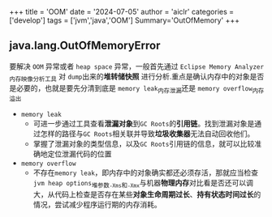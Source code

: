 +++
title = 'OOM'
date = '2024-07-05'
author = 'aiclr'
categories = ['develop']
tags = ['jvm','java','OOM']
Summary='OutOfMemory'
+++

## java.lang.OutOfMemoryError

要解决 `OOM` 异常或者 `heap space` 异常，一般首先通过 `Eclipse Memory Analyzer`<sub>内存映像分析工具</sub> 对 `dump`出来的**堆转储快照** 进行分析.重点是确认内存中的对象是否是必要的，也就是要先分清到底是 `memory leak`<sub>内存泄漏</sub>还是 `memory overflow`<sub>内存溢出</sub>
- `memory leak`
    - 可进一步通过工具查看**泄漏对象**到`GC Roots`的**引用链**。找到泄漏对象是通过怎样的路径与`GC Roots`相关联并导致**垃圾收集器**无法自动回收他们。
    - 掌握了泄漏对象的类型信息，以及`GC Roots`引用链的信息，就可以比较准确地定位泄漏代码的位置
- `memory overflow`
    - 不存在`memory leak`，即内存中的对象确实都还必须存活，那就应当检查`jvm heap options`<sub>堆参数`-Xms`和`-Xmx`</sub>与机器**物理内存**对比看是否还可以调大，从代码上检查是否存在某些**对象生命周期过长**、**持有状态时间过长**的情况，尝试减少程序运行期的内存消耗。
